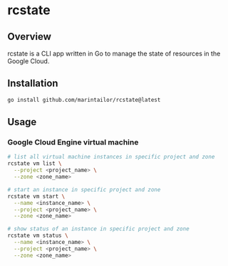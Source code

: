 # rcstate

## Overview

rcstate is a CLI app written in Go to manage the state of resources in the Google Cloud.

## Installation

```bash
go install github.com/marintailor/rcstate@latest
```

## Usage

### Google Cloud Engine virtual machine

```bash
# list all virtual machine instances in specific project and zone
rcstate vm list \
  --project <project_name> \
  --zone <zone_name>

# start an instance in specific project and zone
rcstate vm start \
  --name <instance_name> \
  --project <project_name> \
  --zone <zone_name>

# show status of an instance in specific project and zone
rcstate vm status \
  --name <instance_name> \
  --project <project_name> \
  --zone <zone_name>
```
